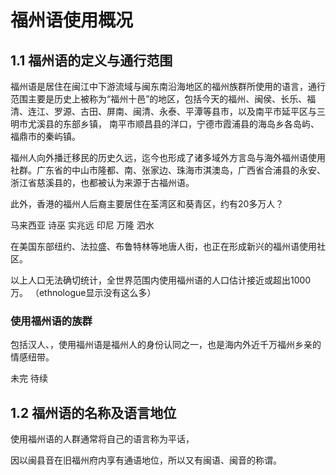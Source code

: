 # 福州语使用概况

## 1.1 福州语的定义与通行范围
福州语是居住在闽江中下游流域与闽东南沿海地区的福州族群所使用的语言，通行范围主要是历史上被称为“福州十邑”的地区，包括今天的福州、闽侯、长乐、福清、连江、罗源、古田、屏南、闽清、永泰、平潭等县市，以及南平市延平区与三明市尤溪县的东部乡镇， 南平市顺昌县的洋口，宁德市霞浦县的海岛乡各岛屿、福鼎市的秦屿镇。

福州人向外播迁移民的历史久远，迄今也形成了诸多域外方言岛与海外福州语使用社群。广东省的中山市隆都、南、张家边、珠海市淇澳岛，广西省合浦县的永安、浙江省慈溪县的，也都被认为来源于古福州语。

此外，香港的福州人后裔主要居住在荃湾区和葵青区，约有20多万人？

马来西亚 诗巫 实兆远  印尼 万隆 泗水 

在美国东部纽约、法拉盛、布鲁特林等地唐人街，也正在形成新兴的福州语使用社区。

以上人口无法确切统计，全世界范围内使用福州语的人口估计接近或超出1000万。 （ethnologue显示没有这么多）
   
### 使用福州语的族群
包括汉人、，使用福州语是福州人的身份认同之一，也是海内外近千万福州乡亲的情感纽带。
   
   未完 待续
   
   
   
   
   
   
   
## 1.2 福州语的名称及语言地位
   使用福州语的人群通常将自己的语言称为平话，
   
   因以闽县音在旧福州府内享有通语地位，所以又有闽语、闽音的称谓。



